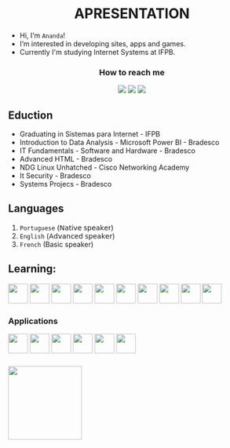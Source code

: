 <h1 align="center">APRESENTATION</h1>


- Hi, I’m `Ananda`!
- I’m interested in developing sites, apps and games.
- Currently I'm studying Internet Systems at IFPB.

<h3 align="center">How to reach me</h3>
<div align="center">
<a href="anandaguedesdoo@gmail.com"><img loading="lazy" src="https://img.shields.io/badge/Gmail-D14836?style=for-the-badge&logo=gmail&logoColor=white" target="_blank"></a>
<a href="https://www.linkedin.com/in/ananda-guedes" target="_blank"><img loading="lazy" src="https://img.shields.io/badge/-LinkedIn-%230077B5?style=for-the-badge&logo=linkedin&logoColor=white" target="_blank"></a> <a href="https://www.instagram.com/agu3des/"><img loading="lazy" src="https://img.shields.io/badge/Instagram-E4405F?style=for-the-badge&logo=instagram&logoColor=white"></a>
</div>

## Eduction
- Graduating in Sistemas para Internet - IFPB
- Introduction to Data Analysis - Microsoft Power BI - Bradesco
- IT Fundamentals - Software and Hardware -  Bradesco
- Advanced HTML -  Bradesco
- NDG Linux Unhatched - Cisco Networking Academy
- It Security - Bradesco
- Systems Projecs - Bradesco

## Languages
1. `Portuguese` (𝖭𝖺𝗍𝗂𝗏𝖾 𝗌𝗉𝖾𝖺𝗄𝖾𝗋)
2. `English` (𝖠𝖽𝗏𝖺𝗇𝖼𝖾𝖽 𝗌𝗉𝖾𝖺𝗄𝖾𝗋)
3. `French` (Basic speaker)

## Learning:

<div>
    <img loading="lazy" src="https://cdn.jsdelivr.net/gh/devicons/devicon/icons/python/python-original.svg" width="40" height="40"/> 
    <img loading="lazy" src="https://cdn.jsdelivr.net/gh/devicons/devicon@latest/icons/numpy/numpy-original.svg" width="40" height="40"/>
    <img loading="lazy" src="https://cdn.jsdelivr.net/gh/devicons/devicon/icons/mysql/mysql-original.svg" width="40" height="40"/> 
    <img loading="lazy" src="https://cdn.jsdelivr.net/gh/devicons/devicon@latest/icons/java/java-original.svg"  width="40" height="40"/>
    <img loading="lazy" src="https://cdn.jsdelivr.net/gh/devicons/devicon/icons/html5/html5-original.svg" width="40" height="40"/> 
    <img loading="lazy" src="https://cdn.jsdelivr.net/gh/devicons/devicon/icons/css3/css3-original.svg" width="40" height="40"/> 
    <img loading="lazy" src="https://cdn.jsdelivr.net/gh/devicons/devicon@latest/icons/tailwindcss/tailwindcss-original.svg" width="40" height="40"/>
    <img loading="lazy" src="https://cdn.jsdelivr.net/gh/devicons/devicon/icons/javascript/javascript-original.svg" width="40" height="40"/> 
    <img loading="lazy" src="https://cdn.jsdelivr.net/gh/devicons/devicon/icons/react/react-original.svg" width="40" height="40"/> 
    <img loading="lazy" src="https://cdn.jsdelivr.net/gh/devicons/devicon@latest/icons/nodejs/nodejs-original.svg" width="40" height="40"/>
</div>

<h3>Applications</h3>
<div>
    <img loading="lazy" src="https://cdn.jsdelivr.net/gh/devicons/devicon/icons/git/git-original.svg" width="40" height="40"/> 
    <img loading="lazy" src="https://cdn.jsdelivr.net/gh/devicons/devicon/icons/vscode/vscode-original.svg" width="40" height="40"/> 
    <img loading="lazy" src="https://cdn.jsdelivr.net/gh/devicons/devicon@latest/icons/eclipse/eclipse-original.svg" width="40" height="40"/>
    <img loading="lazy" src="https://cdn.jsdelivr.net/gh/devicons/devicon/icons/figma/figma-original.svg" width="40" height="40"/> 
    <img loading="lazy" src="https://cdn.jsdelivr.net/gh/devicons/devicon/icons/canva/canva-original.svg" width="40" height="40"/> 
    <img loading="lazy" src="https://cdn.jsdelivr.net/gh/devicons/devicon@latest/icons/notion/notion-original.svg" width="40" height="40"/>
</div>

###
<div>
<a href="https://github.com/agu3des">
<img loading="lazy" height="150em" src="https://github-readme-stats.vercel.app/api/top-langs/?username=agu3des&layout=compact&langs_count=7&theme=radical"/>
</div>
